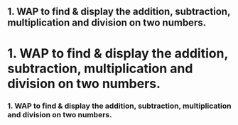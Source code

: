 ## 1.	WAP to find & display the addition, subtraction, multiplication and division on two numbers.

# 1.	WAP to find & display the addition, subtraction, multiplication and division on two numbers.

### 1.	WAP to find & display the addition, subtraction, multiplication and division on two numbers.